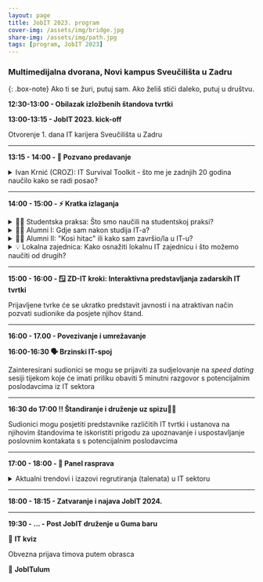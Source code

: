 ```yaml
---
layout: page
title: JobIT 2023. program
cover-img: /assets/img/bridge.jpg
share-img: /assets/img/path.jpg
tags: [program, JobIT 2023]
---
```


### Multimedijalna dvorana, Novi kampus Sveučilišta u Zadru

{: .box-note}
Ako ti se žuri, putuj sam. Ako želiš stići daleko, putuj u društvu.

**12:30-13:00 - Obilazak izložbenih štandova tvrtki**

**13:00-13:15 - JobIT 2023. kick-off**

Otvorenje 1. dana IT karijera Sveučilišta u Zadru

---

**13:15 - 14:00 - 💪 Pozvano predavanje**

<details>
  <summary>Ivan Krnić (CROZ): IT Survival Toolkit - što me je zadnjih 20 godina naučilo kako se radi posao?</summary>
<strong>Ivan</strong> je već 20 godina dio velikog IT cirkusa u kojem se trendovi mijenjaju, metodologije reinventaju, a tehnologije dolaze i odlaze. Kako navigirati u okruženju u kojem baš nikad nisi naučio sve, kako napredovati tehnički, kako se razvijati osobno... i kako pritom ostati normalan? Dođite i poslušajte jedno real-life iskustvo, a usput i procijenite je li uspio u ovom zadnjem.
</details>

---

**14:00 - 15:00 - ⚡ Kratka izlaganja**

<details>
    <summary>
🧑‍🎓 Studentska praksa: Što smo naučili na studentskoj praksi?
    </summary>
<strong>Dino Damjanović</strong> i <strong>Luka Filipović</strong>, studenti treće godine Stručnog preddiplomskog studija informacijskih tehnologija, prenijet će iskustva stečena tijekom strukturirane i mentorirane stručne prakse čiji je cilj bio razviti potpuno funkcionalan digitalni proizvod. Rješenje razvijeno u sklopu studentske prakse je lansirano i danas ima svoje sretne korisnike. 
</details>

<details>
    <summary>  
🧑‍🎓 Alumni I: Gdje sam nakon studija IT-a?
     </summary>
Gdje su danas neki od naših bivših studenata, koje im je trenutno zanimanje i zašto su se odlučili dalje razvijati karijeru u odabranom području IT-a?<br />
  <strong>Marko Džepina</strong> prikazat će vlastiti razvojni put koji ga je doveo do voditelja SRE-a u tvrtci Cognism. Poznavajući Marka, možemo očekivati provokativno izlaganje i diskurs u maniri "Another brick in the wall" grupe Pink Floyd.
</details>
   
<details>
    <summary>  
🧑‍🎓 Alumni II: "Kosi hitac" ili kako sam završio/la u IT-u?
     </summary>
"Kosi" ulasci u brzorastuće područje IKT-a nisu više nikakva rijetkost ili kuriozitet. Brojni su primjeri naših bivših studenata koji su završili studijske programe izvan tehničkog područja, ali čije kompetencije su prepoznate od strane tvrtki u IT sektoru. <br />
Naši bivši studenti informacijskih znanosti, <strong>Lucija Kraljev</strong> (Cognism) i <strong>Josip Subašić</strong> (Rentlio), ispričat će svoje autentične priče kako su nakon stjecanja zvanja u području informacijskih znanosti završili u renomiranim zadarskim IT tvrtkama.<br />
<br />
</details>

<details>
    <summary>
💡 Lokalna zajednica: Kako osnažiti lokalnu IT zajednicu i što možemo naučiti od drugih?
     </summary>
Brojni primjeri svjedoče o važnosti snažne i dobro povezane tehnološke zajednice kao jednog od glavnih pokretača gospodarskog razvoja i tehnološkog rasta, npr. Silicijska dolina i Salt Lake City u SAD-u, Thames dolina u Velikoj Britaniji i dr. 
Koja je uloga IT hubova i na koji način mogu doprinijeti rastu i razvoju lokalne tech-scene? 
Svoja razmišljanja i pogled u budućnost prenijeti će nam <strong>Ive Botunac</strong> iz Zadar Developers Huba i <strong>Tomislav Jakopec</strong> koji sustavno prati fenomen zvan Osijek Software City.
</details>

---

**15:00 - 16:00 - 🪟 ZD-IT kroki: Interaktivna predstavljanja zadarskih IT tvrtki**

Prijavljene tvrke će se ukratko predstavit javnosti i na atraktivan način pozvati sudionike da posjete njihov štand.

---

**16:00 - 17.00 - Povezivanje i umrežavanje**

**16:00-16:30 🗣️ Brzinski IT-spoj**

Zainteresirani sudionici se mogu se prijaviti za sudjelovanje na *speed dating* sesiji tijekom koje će imati priliku obaviti 5 minutni razgovor s potencijalnim poslodavcima iz IT sektora

---

**16:30 do 17:00 ‼️ Štandiranje i druženje uz spizu**🥪🍷 

Sudionici mogu posjetiti predstavnike različitih IT tvrtki i ustanova na njihovim štandovima te iskoristiti prigodu za upoznavanje i uspostavljanje poslovnim kontakata s s potencijalnim poslodavcima

---

**17:00 - 18:00 - 👥 Panel rasprava**

<details>
     <summary>
Aktualni trendovi i izazovi regrutiranja (talenata) u IT sektoru
     </summary>
Sudionici panela: <br />
1. <strong>Mate Bogović</strong>, osnivač i CEO u WOD Software Solutions d.o.o.<br />
2. <strong>Ive Botunac</strong>, direktor strateškog razvoja u Alfatec Grupi i predsjednik Udruge za promicanje informacijskih tehnologija "ZADAR DEVELOPERS HUB"<br />
3. <strong>Danijel Fatović</strong>, viši direktor Direkcije digitalne transformacije u OTP banci d.d.<br />
4. <strong>Petar Garžina</strong>, engineering manager u Cognism d.o.o.<br />
5. <strong>Tomislav Jakopec</strong>, voditelj diplomskog studija informacijskih tehnologija na Filozofskom fakultetu Sveučilišta J.J. Strossmayer u Osijeku i član Udruge Osijek Software City<br />
6. <strong>Marko Mišulić</strong>, osnivač i CEO u Rentlio d.o.o<br />
</details>

---

**18:00 - 18:15 - Zatvaranje i najava JobIT 2024.**

---

**19:30 - ... - Post JobIT druženje u Guma baru**

🤔 **IT kviz**

Obvezna prijava timova putem obrasca

🥳 **JobITulum**

